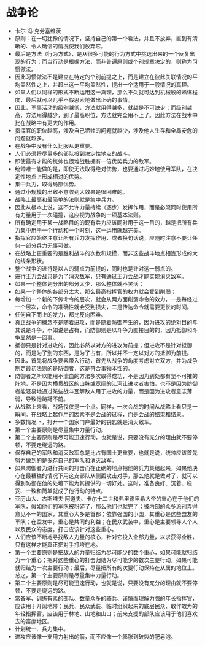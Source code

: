 # 战争论

- 卡尔·冯·克劳塞维茨
- 原则：在一切犹豫的情况下，坚持自己的第一个看法，并且不放弃，直到有清晰的、令人确信的情况使我们放弃它。
- 最后是方法（行为方式），是从很多可能的行为方式中挑选出来的一个反复出现的行为；而当行动是根据方法，而非普遍原则或个别规章决定的，则称为习惯做法。
- 因此习惯做法不是建立在特定的个别前提之上，而是建立在彼此关联情况的平均盖然性之上，并超出这一平均盖然性，提出一个适用于一般情况的真理。
- 如果人们以同样的形式不断运用这一真理，那么不久就可达到机械般的熟练程度，最后就可以几乎不假思索地做出正确的事情。
- 因此，军事活动的级别越低，方法就用得越多，就越是不可缺少；而级别越高，方法用得越少，到了最高职位，方法就完全用不上了。因此方法在战术中比在战略中有更大的作用。
- 指挥官的职位越高，涉及自己牺牲的问题就越少，涉及他人生存和全局安危的问题就越多。
- 在战争中没有什么比服从更重要。
- 人们必须将尽量多的部队投到决定性地点的战斗。
- 即使最有才能的统帅也很难战胜拥有一倍优势兵力的敌军。
- 统帅唯一能做的是，即使无法取得绝对优势，也要通过巧妙地使用军队，在决定性地点上形成相对的优势。
- 集中兵力，取得局部优势。
- 通过小规模的出敌不意收到大效果是很困难的。
- 战略上最高和最简单的法则就是集中兵力。
- 因此从根本上说，这不允许力量持续（逐步）发挥作用，而是必须同时使用所有力量用于一次碰撞，这应视为战争的一项基本法则。
- 所有确定用于某一战略目的的现有兵力应该同时用于这一目的，越是把所有兵力集中用于一个行动和一个时刻，这一运用就越完美。
- 指挥官应始终注意让所有兵力发挥作用，或者换句话说，应随时注意不要让任何一部分兵力无事可做。
- 在战略上更重要的是胜利战斗的次数和规模，而非这些战斗地点相连形成的大的线条形状。
- 整个战争的进行是以人的弱点为前提的，同时也是针对这一弱点的。
- 进行主力会战只是为了消灭敌军，只有通过主力会战才能实现消灭敌军。
- 如果一个整体划分出的部分太少，那么整体就不灵活；
- 如果一个整体的各部分太大，那么最高指挥官的权力就会受到削弱；
- 每增加一个新的下传命令的层次，就会从两方面削弱命令的效力，一是每经过一个层次，命令的准确性就会受到损失，二是传达命令就需要更长的时间。
- 任何自下而上的发力，都比反向困难。
- 真正战争的概念不是随着进攻，而是随着防御产生的，因为进攻的绝对目的与其说是斗争，不如说是占有，而防御则是以斗争为直接目的的，因为抵御和斗争显然是一回事。
- 抵御只是针对进攻的，因此必然以对方的进攻为前提；但进攻不是针对抵御的，而是为了别的东西，是为了占有，所以并不一定以对方的抵御为前提。
- 因此，首先将战争要素带入行动，首先从战争的角度考虑对立双方，并为战争制定最初法则的是防御者，这是符合事物本性的。
- 防御者之所以能用不流血的方法多次取得成功，不是因为到处都有坚不可摧的阵地，不是因为横贯战区的山脉或宽阔的江河让进攻者害怕，也不是因为防御者能轻易地通过某些战斗瓦解敌人用于进攻的力量，而是因为进攻者意志薄弱，导致他踌躇不前。
- 从战略上来看，战场仅仅是一个点。同样，一次会战的时间从战略上看只是一瞬间。在战略上起作用的因素不是会战的过程，而是会战的结束和结果。
- 多数情况下，打开一个国家门户最好的钥匙就是消灭敌军。
- 第一个主要原则是尽量集中力量行动。
- 第二个主要原则是尽可能迅速行动，也就是说，只要没有充分的理由就不要停顿，不要走绕远的路。
- 保存自己的军队和消灭敌军总是比占有国土更重要，也就是说，统帅应该首先努力做到的是保存自己的军队和消灭敌军。
- 如果防御者为进行共同的打击而在正确的地点把他的兵力集结起来，如果他决心在最糟糕的情况下用这支部队从侧面攻击对手，那么他就是做对了，就可以得到防御在他的处境下能为其提供的一切好处。这时，准备良好、沉着、稳妥、一致和简单就成了他行动的特点。
- 亚历山大、古斯塔夫·阿道夫、卡尔十二世和弗里德里希大帝的重心在于他们的军队，假如他们的军队被粉碎了，那么他们也就完了；被内部的众多派别弄得意见不一的国家，其重心大多是首都；依靠强国的小国，其重心是这些盟友的军队；在盟友中，重心是共同的利益；在民众武装中，重心是主要领导人个人以及民众的态度。打击应该针对这些重心。
- 人们应该不断地寻找敌人力量的核心，针对它投入全部力量，以求获得全胜，只有这样才能真正把对手打垮在地。
- 第一个主要原则是把敌人的力量归结为尽可能少的数个重心，如果可能就归结为一个重心；把对这些重心的打击归结为尽可能少的数次主要行动，如果可能就归结为一次主要行动；最后，尽量把所有的次要行动保持在从属的地位上。总之，第一个主要原则是尽量集中力量行动。
- 第二个主要原则是尽可能迅速行动，也就是说，只要没有充分的理由就不要停顿，不要走绕远的路。
- 常备军、训练有素的部队、数量众多的骑兵、谨慎而理解力强的年长指挥官，应该用于开阔地带；民兵、民众武装、临时组织起来的底层民众、敢作敢为的年轻指挥官，应该用于林地、山地和山口；前来支援的部队应该用于他们喜欢去的富庶地区。
- 计划统一、兵力集中。
- 进攻应该像一支用力射出的箭，而不应像一个膨胀到破裂的肥皂泡。
